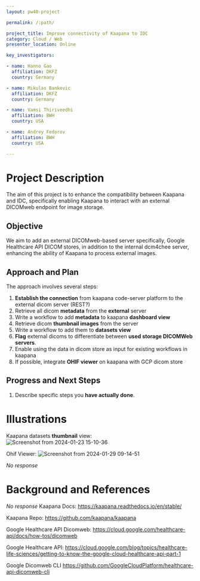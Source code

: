 ```yaml
---
layout: pw40-project

permalink: /:path/

project_title: Improve connectivity of Kaapana to IDC
category: Cloud / Web
presenter_location: Online

key_investigators:

- name: Hanno Gao
  affiliation: DKFZ
  country: Germany

- name: Mikulas Bankovic
  affiliation: DKFZ
  country: Germany

- name: Vamsi Thiriveedhi
  affiliation: BWH
  country: USA

- name: Andrey Fedorov
  affiliation: BWH
  country: USA

---
```


# Project Description

<!-- Add a short paragraph describing the project. -->

The aim of this project is to enhance the compatibility between Kaapana and IDC, specifically enabling Kaapana to interact with an external DICOMweb endpoint for image storage.

## Objective

<!-- Describe here WHAT you would like to achieve (what you will have as end result). -->

We aim to add an external DICOMweb-based server specifically, Google Healthcare API DICOM stores, in addition to the internal dcm4chee server, enhancing the ability of Kaapana to process external images.

## Approach and Plan

<!-- Describe here HOW you would like to achieve the objectives stated above. -->

The approach involves several steps:

1. **Establish the connection** from kaapana code-server platform to the external dicom server (REST?)
2. Retrieve all dicom **metadata** from the **external** server
3. Write a workflow to add **metadata** to kaapana **dashboard view**
4. Retrieve dicom **thumbnail images** from the server
5. Write a workflow to add them to **datasets view**
6. **Flag** external dicoms to differentiate between **used storage DICOMWeb servers**.
7. Enable using the data in dicom store as input for existing workflows in kaapana
8. If possible, integrate **OHIF viewer** on kaapana with GCP dicom store


## Progress and Next Steps

<!-- Update this section as you make progress, describing of what you have ACTUALLY DONE.
     If there are specific steps that you could not complete then you can describe them here, too. -->

1.  Describe specific steps you **have actually done**.

# Illustrations

<!-- Add pictures and links to videos that demonstrate what has been accomplished. -->
Kaapana datasets **thumbnail** view:
![Screenshot from 2024-01-23 15-10-36](https://github.com/NA-MIC/ProjectWeek/assets/33953801/4a63ff25-47b0-4b1f-bac6-994e5fb2b05a)

Ohif Viewer:
![Screenshot from 2024-01-29 09-14-51](https://github.com/NA-MIC/ProjectWeek/assets/33953801/eb30e056-3f55-47f6-9a06-cb9407348e56)

*No response*

# Background and References

<!-- If you developed any software, include link to the source code repository.
     If possible, also add links to sample data, and to any relevant publications. -->

*No response*
Kaapana Docs: https://kaapana.readthedocs.io/en/stable/

Kaapana Repo: https://github.com/kaapana/kaapana

Google Healthcare API Dicomweb: https://cloud.google.com/healthcare-api/docs/how-tos/dicomweb

Google Healthcare API: https://cloud.google.com/blog/topics/healthcare-life-sciences/getting-to-know-the-google-cloud-healthcare-api-part-1

Google Dicomweb CLI https://github.com/GoogleCloudPlatform/healthcare-api-dicomweb-cli
